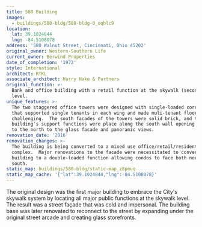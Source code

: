 ```yaml
---
title: 580 Building
images:
  - buildings/580-bldg/580-bldg-0_oqhlc9
location:
  lat: 39.1024844
  lng: -84.5108078
address: '580 Walnut Street, Cincinnati, Ohio 45202'
original_owner: Western-Southern Life
current_owner: Berwind Properties
date_of_completion: '1972'
style: International
architect: RTKL
associate_architect: Harry Hake & Partners
original_function: >-
  Bank and office building with a retail function at the skywalk (second floor)
  level.
unique_features: >-
  The two staggered office towers were designed with single-loaded corridors
  that supported single tenants in each wing and made muli-tenant floors
  challenging.  The south facades of the towers were solid brick, and the
  building's support functions were place along the south wall opening all space
  to the north to the glass facade and panoramic views.
renovation_date: '2016'
renovation_changes: >-
  The building is being converted to a mixed use office/retail/residential
  complex.  Major renovations to the facade were necessitated to convert the
  building to a double-loaded function allowing condos to face both north and
  south.
static_map: buildings/580-bldg/static-map_z8pmuq
static_map_cache: '{"lat":39.1024844,"lng":-84.5108078}'
---
```


The original design was the first major building to embrace the City's skywalk system by locating all major public functions at the skywalk level. The result was a street façade that was cold and impersonal. The building base was later renovated to reconnect to the street by expanding under the original street arcade and creating glass storefronts.
